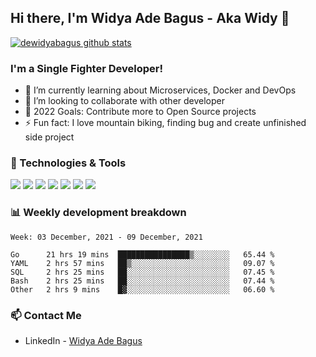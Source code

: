 ## Hi there, I'm Widya Ade Bagus - Aka Widy 👋

[![dewidyabagus github stats](https://github-readme-stats.vercel.app/api?username=dewidyabagus)](https://github.com/dewidyabagus/dewidyabagus)

### I'm a Single Fighter Developer!
- 🌱 I’m currently learning about Microservices, Docker and DevOps
- 👯 I’m looking to collaborate with other developer
- 🥅 2022 Goals: Contribute more to Open Source projects
- ⚡ Fun fact: I love mountain biking, finding bug and create unfinished side project 

### 🔧 Technologies & Tools
![](https://img.shields.io/badge/OS-MX_Linux-informational?style=flat&logo=mxlinux&logoColor=white&color=2bbc8a)
![](https://img.shields.io/badge/Shell-Bash-informational?style=flat&logo=gnu-bash&logoColor=white&color=2bbc8a)
![](https://img.shields.io/badge/PaaS-Heroku-informational?style=flat&logo=heroku&logoColor=white&color=2bbc8a)
![](https://img.shields.io/badge/Editor-Visual_Studio_Code-informational?style=flat&logo=visualstudiocode&logoColor=white&color=2bbc8a)
![](https://img.shields.io/badge/Tools-Docker-informational?style=flat&logo=docker&logoColor=white&color=2bbc8a)
![](https://img.shields.io/badge/Code-Golang-informational?style=flat&logo=go&logoColor=white&color=2bbc8a)
![](https://img.shields.io/badge/Tools-PostgreSQL-informational?style=flat&logo=postgresql&logoColor=white&color=2bbc8a)

### 📊 Weekly development breakdown

<!--START_SECTION:waka-->
```text
Week: 03 December, 2021 - 09 December, 2021

Go      21 hrs 19 mins  ████████████████▒░░░░░░░░   65.44 % 
YAML    2 hrs 57 mins   ██▒░░░░░░░░░░░░░░░░░░░░░░   09.07 % 
SQL     2 hrs 25 mins   ██░░░░░░░░░░░░░░░░░░░░░░░   07.45 % 
Bash    2 hrs 25 mins   ██░░░░░░░░░░░░░░░░░░░░░░░   07.44 % 
Other   2 hrs 9 mins    █▓░░░░░░░░░░░░░░░░░░░░░░░   06.60 % 
```
<!--END_SECTION:waka-->

### 📫 Contact Me
- LinkedIn - [Widya Ade Bagus](https://www.linkedin.com/in/widya-ade-bagus-3a660716b/)
